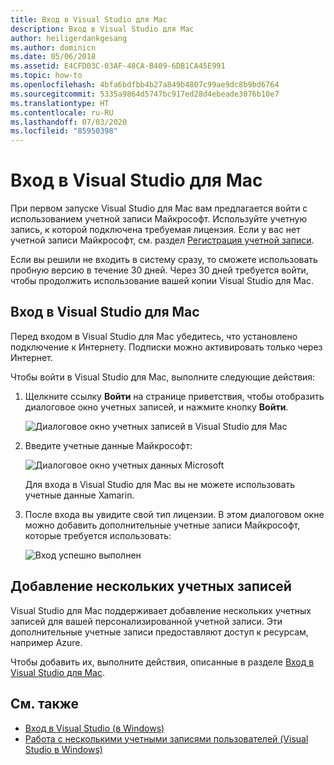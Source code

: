 ```yaml
---
title: Вход в Visual Studio для Mac
description: Вход в Visual Studio для Mac
author: heiligerdankgesang
ms.author: dominicn
ms.date: 05/06/2018
ms.assetid: E4CFD03C-03AF-48CA-B409-6DB1CA45E991
ms.topic: how-to
ms.openlocfilehash: 4bfa6bdfbb4b27a849b4807c99ae9dc8b9bd6764
ms.sourcegitcommit: 5335a9864d5747bc917ed28d4ebeade3076b10e7
ms.translationtype: HT
ms.contentlocale: ru-RU
ms.lasthandoff: 07/03/2020
ms.locfileid: "85950398"
---
```

# <a name="sign-in-to-visual-studio-for-mac"></a>Вход в Visual Studio для Mac

При первом запуске Visual Studio для Mac вам предлагается войти с использованием учетной записи Майкрософт. Используйте учетную запись, к которой подключена требуемая лицензия. Если у вас нет учетной записи Майкрософт, см. раздел [Регистрация учетной записи](https://support.microsoft.com/instantanswers/d18cc497-d839-cf50-dea8-f99c95f2bd16/sign-up-for-a-microsoft-account).

Если вы решили не входить в систему сразу, то сможете использовать пробную версию в течение 30 дней. Через 30 дней требуется войти, чтобы продолжить использование вашей копии Visual Studio для Mac.

## <a name="how-to-sign-in-to-visual-studio-for-mac"></a>Вход в Visual Studio для Mac

Перед входом в Visual Studio для Mac убедитесь, что установлено подключение к Интернету. Подписки можно активировать только через Интернет.

Чтобы войти в Visual Studio для Mac, выполните следующие действия:

1. Щелкните ссылку **Войти** на странице приветствия, чтобы отобразить диалоговое окно учетных записей, и нажмите кнопку **Войти**.

    ![Диалоговое окно учетных записей в Visual Studio для Mac](media/signing-in-image12.png)

2. Введите учетные данные Майкрософт:

    ![Диалоговое окно учетных данных Microsoft](media/signing-in-image13.png)

    Для входа в Visual Studio для Mac вы не можете использовать учетные данные Xamarin.

3. После входа вы увидите свой тип лицензии. В этом диалоговом окне можно добавить дополнительные учетные записи Майкрософт, которые требуется использовать:

    ![Вход успешно выполнен](media/signing-in-image14.png)

## <a name="adding-multiple-user-accounts"></a>Добавление нескольких учетных записей

Visual Studio для Mac поддерживает добавление нескольких учетных записей для вашей персонализированной учетной записи. Эти дополнительные учетные записи предоставляют доступ к ресурсам, например Azure.

Чтобы добавить их, выполните действия, описанные в разделе [Вход в Visual Studio для Mac](#how-to-sign-in-to-visual-studio-for-mac).

## <a name="see-also"></a>См. также

- [Вход в Visual Studio (в Windows)](/visualstudio/ide/signing-in-to-visual-studio)
- [Работа с несколькими учетными записями пользователей (Visual Studio в Windows)](/visualstudio/ide/work-with-multiple-user-accounts)